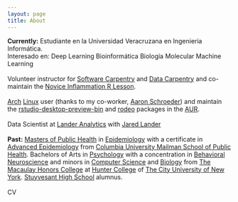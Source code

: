 ```yaml
---
layout: page
title: About
---
```


<style>
.floated_img
{
    float: left;
}
</style>

<p class="message">
  <strong>Currently:</strong>  Estudiante en la Universidad Veracruzana en Ingenieria Informática.
  <br>
  Interesado en:
    Deep Learning
    Bioinformática
    Biología Molecular
    Machine Learning
  <br>
  <br>
  Volunteer instructor for
  <a href="http://software-carpentry.org/">Software Carpentry</a> and
  <a href="http://www.datacarpentry.org/">Data Carpentry</a> and
  co-maintain the
  <a href="http://swcarpentry.github.io/r-novice-inflammation/">Novice Inflammation R Lesson</a>.
  <br>
  <br>
  <a href="https://www.archlinux.org/">Arch</a>
  <a href="https://antergos.com/">Linux</a> user (thanks to my co-worker,
  <a href="http://dads2busy.github.io/">Aaron Schroeder</a>)
  and maintain the
  <a href="https://aur.archlinux.org/packages/rstudio-desktop-preview-bin/">rstudio-desktop-preview-bin</a>
  and
  <a href="https://aur.archlinux.org/packages/rodeo/">rodeo</a>
  packages in the
  <a href="https://aur.archlinux.org/">AUR</a>.
  <br>
  <br>
  Data Scientist at
  <a href="http://www.landeranalytics.com/">Lander Analytics</a>
  with
  <a href="http://www.jaredlander.com/">Jared Lander</a>
  <br>
  <br>
  <strong>Past:</strong>
  <a href="https://www.mailman.columbia.edu/become-student/degrees/masters-programs/masters-public-health/columbia-mph">Masters of Public Health</a> in
  <a href="https://www.mailman.columbia.edu/become-student/departments/epidemiology">Epidemiology</a>
  with a certificate in
  <a href="https://www.mailman.columbia.edu/become-student/degrees/masters-programs/masters-public-health/columbia-mph/certificates/advanced">Advanced Epidemiology</a>
  from
  <a href="https://www.mailman.columbia.edu/">Columbia University Mailman School of Public Health</a>.
  Bachelors of Arts in
  <a href="http://www.hunter.cuny.edu/psychology">Psychology</a>
  with a concentration in
  <a href="http://catalog.hunter.cuny.edu/preview_program.php?catoid=6&poid=793">Behavioral Neuroscience</a>
  and minors in
  <a href="http://www.hunter.cuny.edu/csci/for-students/minoring-in-computer-science">Computer Science</a>
  and
  <a href="http://catalog.hunter.cuny.edu/preview_program.php?catoid=16&poid=2270&returnto=1728">Biology</a>
  from
  <a href="http://www.macaulay.cuny.edu/">The Macaulay Honors College</a>
  at <a href="https://www.google.com/search?q=cuny+hunter+college&oq=cuny+hunter+college&aqs=chrome.0.0j69i65l2j0l3.2012j0j1&sourceid=chrome&ie=UTF-8">Hunter College</a> of
  <a href="http://www2.cuny.edu/">The City University of New York</a>.
  <a href="http://stuy.enschool.org/">Stuyvesant High School</a> alumnus.
  <br>
  <br>
  CV
</p>
